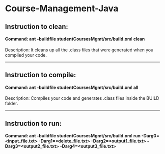 # Course-Management-Java
## Instruction to clean:

#### Command: ant -buildfile studentCoursesMgmt/src/build.xml clean

Description: It cleans up all the .class files that were generated when you
compiled your code.

-----------------------------------------------------------------------
## Instruction to compile:

#### Command: ant -buildfile studentCoursesMgmt/src/build.xml all

Description: Compiles your code and generates .class files inside the BUILD folder.

-----------------------------------------------------------------------
## Instruction to run:

#### Command: ant -buildfile studentCoursesMgmt/src/build.xml run -Darg0=<input_file.txt> -Darg1=<delete_file.txt> -Darg2=<output1_file.txt> -Darg3=<output2_file.txt> -Darg4=<output3_file.txt>
